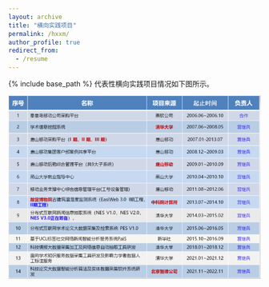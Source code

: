 ```yaml
---
layout: archive
title: "横向实践项目"
permalink: /hxxm/
author_profile: true
redirect_from:
  - /resume
---
```

{% include base_path %}
代表性横向实践项目情况如下图所示。

![alt text](/images/image-2.png)



